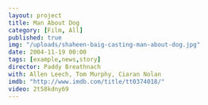 ```yaml
---
layout: project
title: Man About Dog
category: [Film, All]
published: true
img: "/uploads/shaheen-baig-casting-man-about-dog.jpg"
date: 2004-11-19 00:00
tags: [example,news,story]
director: Paddy Breathnach
with: Allen Leech, Tom Murphy, Ciaran Nolan
imdb: "http://www.imdb.com/title/tt0374018/"
video: 2t58kdny69
---
```



